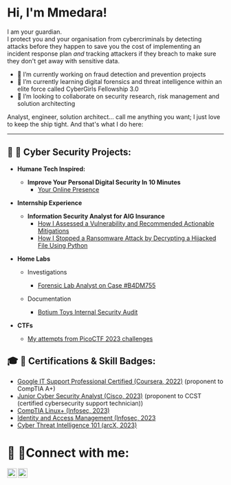 # Hi, I'm Mmedara!
I am your guardian. <br>
I protect you and your organisation from cybercriminals by detecting attacks before they happen to save you the cost of implementing an incident response plan <i>and</i> tracking attackers if they breach to make sure they don't get away with sensitive data.


- 🔭 I’m currently working on fraud detection and prevention projects<br>
- 🌱 I’m currently learning digital forensics and threat intelligence within an elite force called CyberGirls Fellowship 3.0 <br>
- 👯 I’m looking to collaborate on security research, risk management and solution architecting <br>
<!-- - 🤔 I’m looking for help with ...
- 💬 Ask me about ...
- 📫 How to reach me: ...
- 😄 Pronouns: ...
- ⚡ Fun fact: ... -->
Analyst, engineer, solution architect... call me anything you want; I just love to keep the ship tight. And that's what I do here:

* * *
 ## 💁 🔏 Cyber Security Projects:

- **Humane Tech Inspired:**
  - <b> Improve Your Personal Digital Security In 10 Minutes </b>
    - [Your Online Presence](https://github.com/a-r-a-d-e-m-m/Control-Your-Online-Information)

- <b>Internship Experience</b>
  - <b>Information Security Analyst for AIG Insurance</b>
    - [How I Assessed a Vulnerability and Recommended Actionable Mitigations](https://github.com/a-r-a-d-e-m-m/Responding_to_a_Zero-Day_Vulnerability)
    - [How I Stopped a Ransomware Attack by Decrypting a Hijacked File Using Python](https://github.com/a-r-a-d-e-m-m/Bypassing_Ransomware)

- <b> Home Labs </b>
  - Investigations
    - [Forensic Lab Analyst on Case #B4DM755](https://github.com/arademm/Case-B4DM755/blob/main/README.md)

  - Documentation
    - [Botium Toys Internal Security Audit](https://github.com/arademm/Internal-Security-Audit)

- <b> CTFs </b>
    - [My attempts from PicoCTF 2023 challenges](https://github.com/arademm/PicoCTF2023)
<h2> 🎓 🔏  Certifications & Skill Badges:</h2>

  - [Google IT Support Professional Certified (Coursera, 2022)](https://www.coursera.org/account/accomplishments/specialization/certificate/BKMYNG8RFP3J) (proponent to CompTIA A+)
  - [Junior Cyber Security Analyst (Cisco, 2023)](https://www.credly.com/earner/earned/badge/04f1bc24-398d-472c-b23f-c66077f746f9) (proponent to CCST (certified cybersecurity support technician))
  - [CompTIA Linux+ (Infosec, 2023)](https://drive.google.com/file/d/1klc8NXMVBED_a62G9swwYk5ZXwxODeL-/view?usp=drive_link)
  - [Identity and Access Management (Infosec, 2023](https://drive.google.com/file/d/1wZIWHV8_HxHwqIhWkiLLzwTeDEq-Fx0p/view?usp=drive_link)
  - [Cyber Threat Intelligence 101 (arcX, 2023)](https://drive.google.com/file/d/1irpqVAFJExwO7XFqGHNF_ryqLshJNIQ0/view?usp=drive_link)
  
# 🤳 🔗Connect with me:

[<img align="left" alt="Mmedara Affia | LinkedIn" width="22px" src="https://cdn.jsdelivr.net/npm/simple-icons@v3/icons/linkedin.svg" />][linkedin]

[linkedin]: https://linkedin.com/in/mmedara-affia

[<img align="left" alt="Mmedara Affia | Medium" width="22px" src="https://cdn.jsdelivr.net/npm/simple-icons@v3/icons/medium.svg" />][medium]

[medium]: https://medium.com/@arademm

<!-- 👩💁🎓🏁🎮📹📷🎲🎱📡📝📣📮🔮👔👓🔩💻📅⚠⛳🌁🌌🌠🍃♻☑❓✖❗❕✅❔©®™💱💲💰💯💳💪ℹ🆗🆓🆘🔐🔏🔌🔓🔗🔠🔡🔢⌚⏰
**a-r-a-d-e-m-m/a-r-a-d-e-m-m** is a ✨ _special_ ✨ repository because its `README.md` (this file) appears on your GitHub profile.

Here are some ideas to get you started:

- 🔭 I’m currently working on ...
- 🌱 I’m currently learning ...
- 👯 I’m looking to collaborate on ...
- 🤔 I’m looking for help with ...
- 💬 Ask me about ...
- 📫 How to reach me: ...
- 😄 Pronouns: ...
- ⚡ Fun fact: ...
-->
